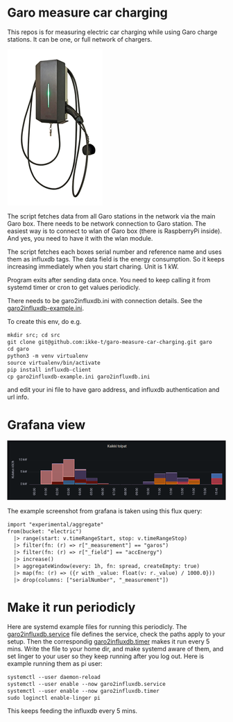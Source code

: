 # Garo measure car charging

This repos is for measuring electric car charging while using Garo
charge stations. It can be one, or full network of chargers.

![Garo Box](pics/garo-box.jpg)

The script fetches data from all Garo stations in the network via the main Garo box.
There needs to be network connection to Garo station. The easiest way is to
connect to wlan of Garo box (there is RaspberryPi inside). And yes, you need to have it with the wlan module.

The script fetches each boxes serial number and reference name
and uses them as influxdb tags. The data field is the energy
consumption. So it keeps increasing immediately when you start
charing. Unit is 1 kW.

Program exits after sending data once. You need to keep calling
it from systemd timer or cron to get values periodicly.


There needs to be garo2influxdb.ini with connection details.
See the [garo2influxdb-example.ini](./garo2influxdb-example.ini).

To create this env, do e.g.

```
mkdir src; cd src
git clone git@github.com:ikke-t/garo-measure-car-charging.git garo
cd garo
python3 -m venv virtualenv
source virtualenv/bin/activate
pip install influxdb-client
cp garo2influxdb-example.ini garo2influxdb.ini
```
and edit your ini file to have garo address, and influxdb authentication and url info.

# Grafana view

![Grafana vie of all outlets](pics/granana-all-outlets.png)

The example screenshot from grafana is taken using this flux query:

```
import "experimental/aggregate"
from(bucket: "electric")
  |> range(start: v.timeRangeStart, stop: v.timeRangeStop)
  |> filter(fn: (r) => r["_measurement"] == "garos")
  |> filter(fn: (r) => r["_field"] == "accEnergy")
  |> increase()
  |> aggregateWindow(every: 1h, fn: spread, createEmpty: true)
  |> map(fn: (r) => ({r with _value: float(v: r._value) / 1000.0}))
  |> drop(columns: ["serialNumber", "_measurement"])
```

# Make it run periodicly

Here are systemd example files for running this periodicly. The [garo2influxdb.service](./garo2influxdb.service) file defines the service, check the paths apply to your setup. Then the correspondig [garo2influxdb.timer](./garo2influxdb.timer) makes it run every 5 mins. Write the file to your home dir, and make systemd aware of them, and set linger to your user so they keep running after you log out. Here is example running them as pi user:

```
systemctl --user daemon-reload
systemctl --user enable --now garo2influxdb.service
systemctl --user enable --now garo2influxdb.timer
sudo loginctl enable-linger pi
```

This keeps feeding the influxdb every 5 mins.
